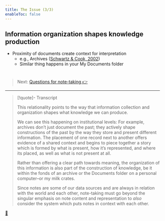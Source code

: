```yaml
---
title: The Issue (3/3)
enableToc: false
---
```


## Information organization shapes knowledge production

* Proximity of documents create context for interpretation
  * e.g., Archives ([Schwartz & Cook, 2002](References/Schwartz%20&%20Cook,%202002.md))
  * Similar thing happens in your My Documents folder

# 

 > 
 > Next: [Questions for note-taking 👉](Questions%20for%20note-taking.md)

---

 > 
 > \[!quote\]- Transcript
 > 
 > This relationality points to the way that information collection and organization shapes what knowledge we can produce.
 > 
 > We can see this happening on institutional levels: For example, archives don’t just document the past; they actively shape constructions of the past by the way they store and present different information. The placement of one record next to another offers evidence of a shared context and begins to piece together a story which is formed by what is present, how it’s represented, and where its placed, as well as what is not present at all.
 > 
 > Rather than offering a clear path towards meaning, the organization of this information is also part of the construction of knowledge, be it within the fonds of an archive or the Documents folder on a personal computer–or my milk crates.
 > 
 > Since notes are some of our data sources and are always in relation with the world and each other, note-taking must go beyond the singular emphasis on note content and representation to *also* consider the system which puts notes in context with each other.

[📖](Notes%20as%20structures%20of%20knowledge.md)

